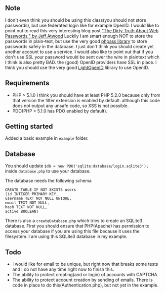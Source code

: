 Note
--
I don't even think you should be using this
class(you should not store passwords), but use federated login like for example
OpenID. I would  like to point out to read this very interesting blog post
["The Dirty Truth About Web Passwords " by Jeff Atwood](http://www.codinghorror.com/blog/2010/12/the-dirty-truth-about-web-passwords.html)
Luckily I am smart enough NOT to store the passwords in plain-text,
but use the very good
[phpass library](http://www.openwall.com/phpass/)
to store passwords safely in the database.
I just don't think you should create yet another account to use a service.
I would also like to point out that if you don't use SSL your password would be
sent over the wire in plaintext which I think is also pretty BAD.
the (good) OpenID providers have SSL in place.
I think you should use the very good [LightOpenID](http://gitorious.org/lightopenid)
library to use OpenID.

Requirements
--

- PHP > 5.1.0
  I think you should have at least PHP 5.2.0 because only from that version the 
  filter extension is enabled by default. although this code does not output any
  unsafe code, so XSS is not possible.
- PDO(PHP > 5.1.0 has PDO enabled by default).

Getting started
--

Added a basic example in `example` folder.

Database
--

You should update `$db = new PDO('sqlite:database/login.sqlite3');`  inside
`database.php` to use your database.

The database needs the following schema

    CREATE TABLE IF NOT EXISTS users
    (id INTEGER PRIMARY KEY,
    username TEXT NOT NULL UNIQUE,
    email TEXT NOT NULL,
    hash TEXT NOT NULL,
    active BOOLEAN)

There is also a `createDatabase.php` which tries to create an SQLite3 database.
First you should ensure that PHP(Apache) has permission to access your
database if you are using this file because it uses the filesystem.
I am using this SQLite3 database in my example.

Todo
--

- I would like for email to be unique, but right now that breaks some tests and
 I do not have any time right now to finish this.
- The ability to protect creating(and or login) of accounts with CAPTCHA.
- The ability to protect account creation by sending of emails. There is code in
 place to do this(Authentication.php), but not yet in the example.